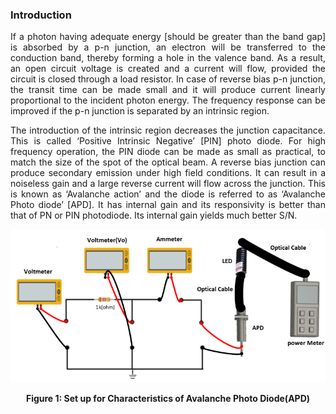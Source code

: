 ### Introduction
<div style="text-align:justify">

If a photon having adequate energy \[should be greater than the band gap\] is absorbed by a p-n junction, an electron will be transferred to the conduction band, thereby forming a hole in the valence band. As a result, an open circuit voltage is created and a current will flow, provided the circuit is closed through a load resistor. In case of reverse bias p-n junction, the transit time can be made small and it will produce current linearly proportional to the incident photon energy. The frequency response can be improved if the p-n junction is separated by an intrinsic region.

The introduction of the intrinsic region decreases the junction capacitance. This is called ‘Positive Intrinsic Negative’ \[PIN\] photo diode. For high frequency operation, the PIN diode can be made as small as practical, to match the size of the spot of the optical beam. A reverse bias junction can produce secondary emission under high field conditions. It can result in a noiseless gain and a large reverse current will flow across the junction. This is known as ‘Avalanche action’ and the diode is referred to as ‘Avalanche Photo diode’ \[APD\]. It has internal gain and its responsivity is better than that of PN or PIN photodiode. Its internal gain yields much better S/N.

<center>

![](images/b.png)

**Figure 1: Set up for Characteristics of Avalanche Photo Diode(APD)**

</center>

</div>